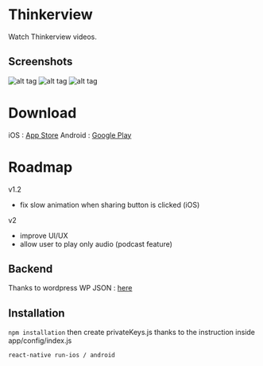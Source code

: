# Thinkerview
Watch Thinkerview videos.

## Screenshots
![alt tag](https://github.com/PierreBresson/thinkerview/blob/master/screen1.jpg)
![alt tag](https://github.com/PierreBresson/thinkerview/blob/master/screen2.jpg)
![alt tag](https://github.com/PierreBresson/thinkerview/blob/master/screen3.jpg)

# Download
iOS : [App Store](https://itunes.apple.com/us/app/thinkerview/id1406076265?ls=1&mt=8)
Android : [Google Play](https://play.google.com/store/apps/details?id=com.veiligzwanger)

# Roadmap
v1.2
- fix slow animation when sharing button is clicked (iOS)

v2
- improve UI/UX
- allow user to play only audio (podcast feature)

## Backend
Thanks to wordpress WP JSON : [here](http://thinkerview.pierrebresson.com/wp-json/wp/v2/)

## Installation
`npm installation` then create privateKeys.js thanks to the instruction inside app/config/index.js

`react-native run-ios / android`